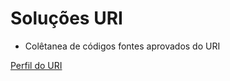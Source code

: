 # Soluções URI

- Colêtanea de códigos fontes aprovados do URI

[Perfil do URI](https://www.urionlinejudge.com.br/judge/pt/profile/296377 "Vinicius Augusto Ribeiro")